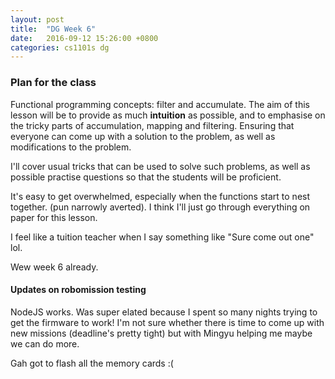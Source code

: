 ```yaml
---
layout: post
title:  "DG Week 6"
date:   2016-09-12 15:26:00 +0800
categories: cs1101s dg
---
```


### Plan for the class

Functional programming concepts: filter and accumulate. The aim of this lesson will be to provide as much **intuition** as possible, and to emphasise on the tricky parts of accumulation, mapping and filtering. Ensuring that everyone can come up with a solution to the problem, as well as modifications to the problem.

I'll cover usual tricks that can be used to solve such problems, as well as possible practise questions so that the students will be proficient. 

It's easy to get overwhelmed, especially when the functions start to nest together. (pun narrowly averted). I think I'll just go through everything on paper for this lesson.

I feel like a tuition teacher when I say something like "Sure come out one" lol.

Wew week 6 already.

#### Updates on robomission testing

NodeJS works. Was super elated because I spent so many nights trying to get the firmware to work! I'm not sure whether there is time to come up with new missions (deadline's pretty tight) but with Mingyu helping me maybe we can do more.

Gah got to flash all the memory cards :(